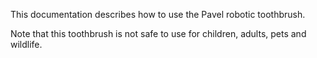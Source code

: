 This documentation describes how to use the Pavel robotic toothbrush.

Note that this toothbrush is not safe to use for children, adults, pets and wildlife.

